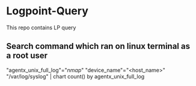 # Logpoint-Query
This repo contains LP query 


## Search command which ran on linux terminal as a root user 
"agentx_unix_full_log"="*nmap*" "device_name"="<host_name>" "/var/log/syslog" | chart count() by agentx_unix_full_log 
